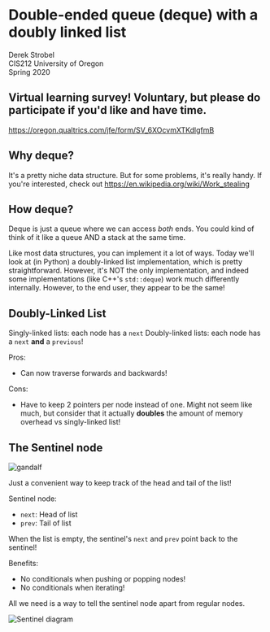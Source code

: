 # Double-ended queue (deque) with a doubly linked list
Derek Strobel  
CIS212 University of Oregon  
Spring 2020

## Virtual learning survey! Voluntary, but please do participate if you'd like and have time.
https://oregon.qualtrics.com/jfe/form/SV_6XOcvmXTKdlgfmB

## Why deque?
It's a pretty niche data structure. But for some problems, it's really handy. If you're interested, check out https://en.wikipedia.org/wiki/Work_stealing

## How deque?
Deque is just a queue where we can access *both* ends. You could kind of think of it like a queue AND a stack at the same time. 

Like most data structures, you can implement it a lot of ways. Today we'll look at (in Python) a doubly-linked list implementation, which is pretty straightforward. However, it's NOT the only implementation, and indeed some implementations (like C++'s `std::deque`) work much differently internally. However, to the end user, they appear to be the same!

## Doubly-Linked List
Singly-linked lists: each node has a `next`
Doubly-linked lists: each node has a `next` **and** a `previous`!

Pros:
* Can now traverse forwards and backwards!

Cons:
* Have to keep 2 pointers per node instead of one. Might not seem like much, but consider that it actually **doubles** the amount of memory overhead vs singly-linked list!

## The Sentinel node

![gandalf](https://www.icge.co.uk/languagesciencesblog/wp-content/uploads/2014/04/you_shall_not_pass1.jpg)

Just a convenient way to keep track of the head and tail of the list!

Sentinel node:
* `next`: Head of list
* `prev`: Tail of list

When the list is empty, the sentinel's `next` and `prev` point back to the sentinel!

Benefits:
* No conditionals when pushing or popping nodes!
* No conditionals when iterating!

All we need is a way to tell the sentinel node apart from regular nodes.

![Sentinel diagram](https://i.stack.imgur.com/nlX1F.png)
